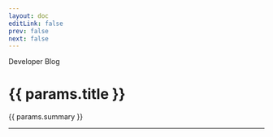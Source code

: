 ```yaml
---
layout: doc
editLink: false
prev: false
next: false
---
```


<script setup>
import { useData } from 'vitepress'
import { getFriendlyDate } from '../.vitepress/utils/time.js';
import Avatar from '../.vitepress/components/Avatar.vue'
import Badge from '../.vitepress/components/Badge.vue'
const { params } = useData()
</script>

<Badge>Developer Blog</Badge>

<h1>{{ params.title }}</h1>
<p>{{ params.summary }}</p>

<Avatar :image="`https://marketing.directus.app/assets/${params.author.avatar}?key=circle`" :name="params.author.first_name + ' ' + params.author.last_name" :title="params.author.title ?? 'Contributor'" />

<hr />

<!-- @content -->
